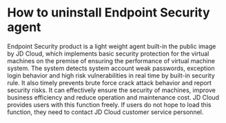 # How to uninstall Endpoint Security agent

Endpoint Security product is a light weight agent built-in the public image by JD Cloud, which implements basic security protection for the virtual machines on the premise of ensuring the performance of virtual machine system. The system detects system account weak passwords, exception login behavior and high risk vulnerabilities in real time by built-in security rule. It also timely prevents brute force crack attack behavior and report security risks. It can effectively ensure the security of machines, improve business efficiency and reduce operation and maintenance cost. JD Cloud provides users with this function freely. If users do not hope to load this function, they need to contact JD Cloud customer service personnel. 
